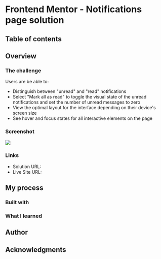 # Frontend Mentor - Notifications page solution

## Table of contents

## Overview

### The challenge

Users are be able to:

- Distinguish between "unread" and "read" notifications
- Select "Mark all as read" to toggle the visual state of the unread notifications and set the number of unread messages to zero
- View the optimal layout for the interface depending on their device's screen size
- See hover and focus states for all interactive elements on the page

### Screenshot

![](./screenshot.jpg)

### Links

- Solution URL:
- Live Site URL:

## My process

### Built with

### What I learned

## Author

## Acknowledgments
